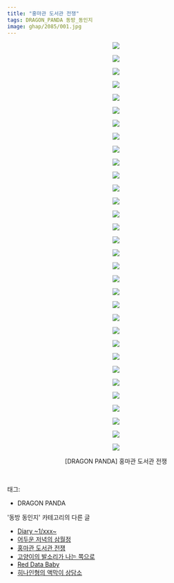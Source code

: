 ```yaml
---
title: "홍마관 도서관 전쟁"
tags: DRAGON_PANDA 동방_동인지
image: ghap/2085/001.jpg
---
```

<div class="article">
<p style="text-align: center; clear: none; float: none;"><img src="{{ site.nasurl }}/ghap/2085/001.jpg"/></p>
<p style="text-align: center; clear: none; float: none;"><img src="{{ site.nasurl }}/ghap/2085/002.jpg"/></p>
<p style="text-align: center; clear: none; float: none;"><img src="{{ site.nasurl }}/ghap/2085/003.jpg"/></p>
<p style="text-align: center; clear: none; float: none;"><img src="{{ site.nasurl }}/ghap/2085/004.jpg"/></p>
<p style="text-align: center; clear: none; float: none;"><img src="{{ site.nasurl }}/ghap/2085/005.jpg"/></p>
<p style="text-align: center; clear: none; float: none;"><img src="{{ site.nasurl }}/ghap/2085/006.jpg"/></p>
<p style="text-align: center; clear: none; float: none;"><img src="{{ site.nasurl }}/ghap/2085/007.jpg"/></p>
<p style="text-align: center; clear: none; float: none;"><img src="{{ site.nasurl }}/ghap/2085/008.jpg"/></p>
<p style="text-align: center; clear: none; float: none;"><img src="{{ site.nasurl }}/ghap/2085/009.jpg"/></p>
<p style="text-align: center; clear: none; float: none;"><img src="{{ site.nasurl }}/ghap/2085/010.jpg"/></p>
<p style="text-align: center; clear: none; float: none;"><img src="{{ site.nasurl }}/ghap/2085/011.jpg"/></p>
<p style="text-align: center; clear: none; float: none;"><img src="{{ site.nasurl }}/ghap/2085/012.jpg"/></p>
<p style="text-align: center; clear: none; float: none;"><img src="{{ site.nasurl }}/ghap/2085/013.jpg"/></p>
<p style="text-align: center; clear: none; float: none;"><img src="{{ site.nasurl }}/ghap/2085/014.jpg"/></p>
<p style="text-align: center; clear: none; float: none;"><img src="{{ site.nasurl }}/ghap/2085/015.jpg"/></p>
<p style="text-align: center; clear: none; float: none;"><img src="{{ site.nasurl }}/ghap/2085/016.jpg"/></p>
<p style="text-align: center; clear: none; float: none;"><img src="{{ site.nasurl }}/ghap/2085/017.jpg"/></p>
<p style="text-align: center; clear: none; float: none;"><img src="{{ site.nasurl }}/ghap/2085/018.jpg"/></p>
<p style="text-align: center; clear: none; float: none;"><img src="{{ site.nasurl }}/ghap/2085/019.jpg"/></p>
<p style="text-align: center; clear: none; float: none;"><img src="{{ site.nasurl }}/ghap/2085/020.jpg"/></p>
<p style="text-align: center; clear: none; float: none;"><img src="{{ site.nasurl }}/ghap/2085/021.jpg"/></p>
<p style="text-align: center; clear: none; float: none;"><img src="{{ site.nasurl }}/ghap/2085/022.jpg"/></p>
<p style="text-align: center; clear: none; float: none;"><img src="{{ site.nasurl }}/ghap/2085/023.jpg"/></p>
<p style="text-align: center; clear: none; float: none;"><img src="{{ site.nasurl }}/ghap/2085/024.jpg"/></p>
<p style="text-align: center; clear: none; float: none;"><img src="{{ site.nasurl }}/ghap/2085/025.jpg"/></p>
<p style="text-align: center; clear: none; float: none;"><img src="{{ site.nasurl }}/ghap/2085/026.jpg"/></p>
<p style="text-align: center; clear: none; float: none;"><img src="{{ site.nasurl }}/ghap/2085/027.jpg"/></p>
<p style="text-align: center; clear: none; float: none;"><img src="{{ site.nasurl }}/ghap/2085/028.jpg"/></p>
<p style="text-align: center; clear: none; float: none;"><img src="{{ site.nasurl }}/ghap/2085/029.jpg"/></p>
<p style="text-align: center; clear: none; float: none;"><img src="{{ site.nasurl }}/ghap/2085/030.jpg"/></p>
<p style="text-align: center; clear: none; float: none;"><img src="{{ site.nasurl }}/ghap/2085/031.jpg"/></p>
<p style="text-align: center; clear: none; float: none;"><img src="{{ site.nasurl }}/ghap/2085/032.jpg"/></p>
<p style="text-align: center; clear: none; float: none;">[DRAGON PANDA] 홍마관 도서관 전쟁</p>
<p><br/></p>
</div><div class="tagTrail">
<p>태그: </p>
<ul>
<li>DRAGON PANDA</li>
</ul>
</div><div class="another">
<p>'동방 동인지' 카테고리의 다른 글</p>
<ul>
<li><a href="/2016-09-10-ghap_2087">Diary   ~1/xxx~</a></li>
<li><a href="/2016-09-10-ghap_2086">어두운 저녁의 삼월정</a></li>
<li><a href="/2016-09-10-ghap_2085">홍마관 도서관 전쟁</a></li>
<li><a href="/2016-09-09-ghap_2084">고양이의 발소리가 나는 쪽으로</a></li>
<li><a href="/2016-09-09-ghap_2083">Red Data Baby</a></li>
<li><a href="/2016-09-09-ghap_2082">히나인형의 액막이 상담소</a></li>
</ul>
</div><div class="cb_module cb_fluid">
<div class="cb_wrt cb_profile">
</div><!-- commentList close -->
</div>